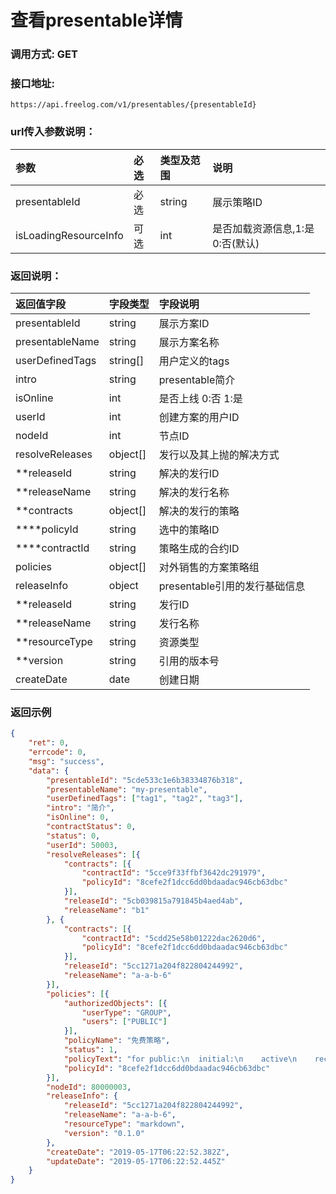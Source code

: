 # 查看presentable详情

### 调用方式: GET

### 接口地址:

```
https://api.freelog.com/v1/presentables/{presentableId}
```

### url传入参数说明：

| 参数 | 必选 | 类型及范围 | 说明 |
| :--- | :--- | :--- | :--- |
|presentableId|必选|string|展示策略ID|
|isLoadingResourceInfo|可选|int|是否加载资源信息,1:是 0:否(默认) |

### 返回说明：

| 返回值字段 | 字段类型 | 字段说明 |
| :--- | :--- | :--- |
| presentableId | string | 展示方案ID|
| presentableName | string | 展示方案名称 |
| userDefinedTags| string[]| 用户定义的tags |
| intro |string | presentable简介 |
| isOnline | int| 是否上线 0:否 1:是 |
| userId | int| 创建方案的用户ID |
| nodeId | int| 节点ID |
| resolveReleases|object[]|发行以及其上抛的解决方式|
| **releaseId|string|解决的发行ID|
| **releaseName|string|解决的发行名称|
| **contracts|object[]|解决的发行的策略|
| ****policyId|string|选中的策略ID|
| ****contractId|string|策略生成的合约ID|
| policies| object[]| 对外销售的方案策略组|
| releaseInfo| object|presentable引用的发行基础信息|
| **releaseId| string|发行ID|
| **releaseName| string|发行名称|
| **resourceType| string|资源类型|
| **version| string|引用的版本号|
| createDate| date|创建日期|


### 返回示例

```json
{
	"ret": 0,
	"errcode": 0,
	"msg": "success",
	"data": {
		"presentableId": "5cde533c1e6b38334876b318",
		"presentableName": "my-presentable",
		"userDefinedTags": ["tag1", "tag2", "tag3"],
		"intro": "简介",
		"isOnline": 0,
		"contractStatus": 0,
		"status": 0,
		"userId": 50003,
		"resolveReleases": [{
			"contracts": [{
				"contractId": "5cce9f33ffbf3642dc291979",
				"policyId": "8cefe2f1dcc6dd0bdaadac946cb63dbc"
			}],
			"releaseId": "5cb039815a791845b4aed4ab",
			"releaseName": "b1"
		}, {
			"contracts": [{
				"contractId": "5cdd25e58b01222dac2620d6",
				"policyId": "8cefe2f1dcc6dd0bdaadac946cb63dbc"
			}],
			"releaseId": "5cc1271a204f822804244992",
			"releaseName": "a-a-b-6"
		}],
		"policies": [{
			"authorizedObjects": [{
				"userType": "GROUP",
				"users": ["PUBLIC"]
			}],
			"policyName": "免费策略",
			"status": 1,
			"policyText": "for public:\n  initial:\n    active\n    recontractable\n    presentable\n    terminate",
			"policyId": "8cefe2f1dcc6dd0bdaadac946cb63dbc"
		}],
		"nodeId": 80000003,
		"releaseInfo": {
			"releaseId": "5cc1271a204f822804244992",
			"releaseName": "a-a-b-6",
			"resourceType": "markdown",
			"version": "0.1.0"
		},
		"createDate": "2019-05-17T06:22:52.382Z",
		"updateDate": "2019-05-17T06:22:52.445Z"
	}
}
```
